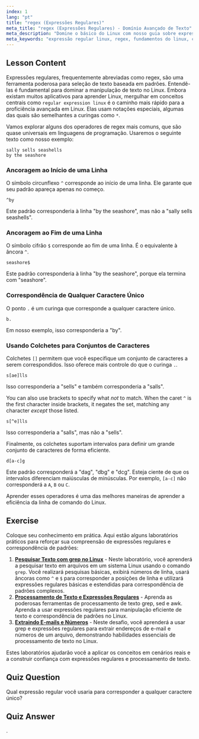 ```yaml
---
index: 1
lang: "pt"
title: "regex (Expressões Regulares)"
meta_title: "regex (Expressões Regulares) - Domínio Avançado de Texto"
meta_description: "Domine o básico do Linux com nosso guia sobre expressões regulares (regex). Aprenda correspondência de padrões com grep, usando sintaxes como ^, $, e []. Esta é uma das melhores formas de aprender manipulação de texto no Linux e avançar suas habilidades."
meta_keywords: "expressão regular linux, regex, fundamentos do linux, correspondência de padrões, grep, processamento de texto, aprender linux, tutorial linux, caminho mais rápido para o linux avançado"
---
```


## Lesson Content

Expressões regulares, frequentemente abreviadas como regex, são uma ferramenta poderosa para seleção de texto baseada em padrões. Entendê-las é fundamental para dominar a manipulação de texto no Linux. Embora existam muitos aplicativos para aprender Linux, mergulhar em conceitos centrais como `regular expression linux` é o caminho mais rápido para a proficiência avançada em Linux. Elas usam notações especiais, algumas das quais são semelhantes a curingas como `*`.

Vamos explorar alguns dos operadores de regex mais comuns, que são quase universais em linguagens de programação. Usaremos o seguinte texto como nosso exemplo:

```plaintext
sally sells seashells
by the seashore
```

### Ancoragem ao Início de uma Linha

O símbolo circunflexo `^` corresponde ao início de uma linha. Ele garante que seu padrão apareça apenas no começo.

```plaintext
^by
```

Este padrão corresponderia à linha "by the seashore", mas não a "sally sells seashells".

### Ancoragem ao Fim de uma Linha

O símbolo cifrão `$` corresponde ao fim de uma linha. É o equivalente à âncora `^`.

```plaintext
seashore$
```

Este padrão corresponderia à linha "by the seashore", porque ela termina com "seashore".

### Correspondência de Qualquer Caractere Único

O ponto `.` é um curinga que corresponde a qualquer caractere único.

```plaintext
b.
```

Em nosso exemplo, isso corresponderia a "by".

### Usando Colchetes para Conjuntos de Caracteres

Colchetes `[]` permitem que você especifique um conjunto de caracteres a serem correspondidos. Isso oferece mais controle do que o curinga `.`.

```plaintext
s[ae]lls
```

Isso corresponderia a "sells" e também corresponderia a "salls".

You can also use brackets to specify what _not_ to match. When the caret `^` is the first character inside brackets, it negates the set, matching any character _except_ those listed.

```plaintext
s[^e]lls
```

Isso corresponderia a "salls", mas não a "sells".

Finalmente, os colchetes suportam intervalos para definir um grande conjunto de caracteres de forma eficiente.

```plaintext
d[a-c]g
```

Este padrão corresponderá a "dag", "dbg" e "dcg". Esteja ciente de que os intervalos diferenciam maiúsculas de minúsculas. Por exemplo, `[a-c]` não corresponderá a `A`, `B` ou `C`.

Aprender esses operadores é uma das melhores maneiras de aprender a eficiência da linha de comando do Linux.

## Exercise

Coloque seu conhecimento em prática. Aqui estão alguns laboratórios práticos para reforçar sua compreensão de expressões regulares e correspondência de padrões:

1. **[Pesquisar Texto com grep no Linux](https://labex.io/pt/labs/comptia-search-text-with-grep-in-linux-590841)** - Neste laboratório, você aprenderá a pesquisar texto em arquivos em um sistema Linux usando o comando `grep`. Você realizará pesquisas básicas, exibirá números de linha, usará âncoras como `^` e `$` para corresponder a posições de linha e utilizará expressões regulares básicas e estendidas para correspondência de padrões complexos.
2. **[Processamento de Texto e Expressões Regulares](https://labex.io/pt/labs/linux-text-processing-and-regular-expressions-18003)** - Aprenda as poderosas ferramentas de processamento de texto grep, sed e awk. Aprenda a usar expressões regulares para manipulação eficiente de texto e correspondência de padrões no Linux.
3. **[Extraindo E-mails e Números](https://labex.io/pt/labs/linux-extracting-mails-and-numbers-17991)** - Neste desafio, você aprenderá a usar grep e expressões regulares para extrair endereços de e-mail e números de um arquivo, demonstrando habilidades essenciais de processamento de texto no Linux.

Estes laboratórios ajudarão você a aplicar os conceitos em cenários reais e a construir confiança com expressões regulares e processamento de texto.

## Quiz Question

Qual expressão regular você usaria para corresponder a qualquer caractere único?

## Quiz Answer

.
